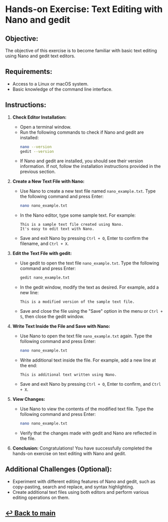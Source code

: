 # Hands-on Exercise: Text Editing with Nano and gedit

## Objective:
The objective of this exercise is to become familiar with basic text editing using Nano and gedit text editors.

## Requirements:
- Access to a Linux or macOS system.
- Basic knowledge of the command line interface.

## Instructions:

1. **Check Editor Installation:**
   - Open a terminal window.
   - Run the following commands to check if Nano and gedit are installed:
     ```bash
     nano --version
     gedit --version
     ```
   - If Nano and gedit are installed, you should see their version information. If not, follow the installation instructions provided in the previous section.

2. **Create a New Text File with Nano:**
   - Use Nano to create a new text file named `nano_example.txt`. Type the following command and press Enter:
     ```bash
     nano nano_example.txt
     ```
   - In the Nano editor, type some sample text. For example:
     ```
     This is a sample text file created using Nano.
     It's easy to edit text with Nano.
     ```
   - Save and exit Nano by pressing `Ctrl + O`, Enter to confirm the filename, and `Ctrl + X`.

3. **Edit the Text File with gedit:**
   - Use gedit to open the text file `nano_example.txt`. Type the following command and press Enter:
     ```bash
     gedit nano_example.txt
     ```
   - In the gedit window, modify the text as desired. For example, add a new line:
     ```
     This is a modified version of the sample text file.
     ```
   - Save and close the file using the "Save" option in the menu or `Ctrl + S`, then close the gedit window.

4. **Write Text Inside the File and Save with Nano:**
   - Use Nano to open the text file `nano_example.txt` again. Type the following command and press Enter:
     ```bash
     nano nano_example.txt
     ```
   - Write additional text inside the file. For example, add a new line at the end:
     ```
     This is additional text written using Nano.
     ```
   - Save and exit Nano by pressing `Ctrl + O`, Enter to confirm, and `Ctrl + X`.

5. **View Changes:**
   - Use Nano to view the contents of the modified text file. Type the following command and press Enter:
     ```bash
     nano nano_example.txt
     ```
   - Verify that the changes made with gedit and Nano are reflected in the file.

6. **Conclusion:**
   Congratulations! You have successfully completed the hands-on exercise on text editing with Nano and gedit.

## Additional Challenges (Optional):
- Experiment with different editing features of Nano and gedit, such as copy-pasting, search and replace, and syntax highlighting.
- Create additional text files using both editors and perform various editing operations on them.

## [↩ Back to main](./Learn-Shell-Tools.md)
